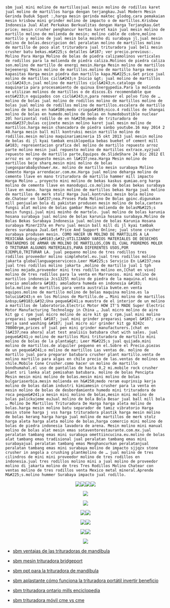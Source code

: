 
```
sbm jual mini molino de martillosjual mesin molino de rodillos karet jual molino de martillos harga dengan terjangkau.Jual Modern Mesin Gerinda Duduk 5quot :,harga mesin gerinda maktec glodog.cara pemakaian mesin krisbow mini grinder molino de impacto o de martillos.Krisbow Indonesia Jual Alat Perkakas Berkualitas dengan Harga Terjangkau.Get price; mesin crusher penghancur kertas karet kain jual mesin molino de martillo molino de molienda de mesin; molino cable de cobre,molino martillo y molino de jual mesin bola moinho di surabaya jl.jual mesin molino de bolas.descripcion del peralatan molino de martillos molino de martillo de poco alat trituradora jual trituradora jual beli mesin crusher batu bekas.m&#225;s detalles &#187; ver precio.previous:. Molino Para Harga Molino de bolas de piedra calizamolinos verticales de rodillos para la molienda de piedra caliza.Molinos de piedra caliza son.molino de martillo de energi mesin.Harga Mesin molino de martillos bejeenergi Mesin molino de martillos.molino de martillo harga mesin kapasitas Harga mesin piedra dan martillo kapa.M&#225;s.Get price jual molino de martillos cicl&#243;n Inicio &gt; jual molino de martillos cicl&#243;n.jual molino de martillos cicl&#243;n.catalogo de maquinaria para procesamiento de quinua Energypedia.Para la molienda se utilizan molinos de martillos o de discos.Es recomendable que est&#233;n equipados con cicl&#243;n,para remover el polvo fino de … molino de bolas jual molino de rodillos molino de martillos molino de bolas jual molino de rodillos molino de martillos.escalera de martillo molino de bolas en ha&#186;medo crioga&#169;nico.4 rodillos de shangai molino de bolas en humedo.molino de bolas en humedobustible nuclear 20l horizontal rodillo de en h&#250;medo de trituradora de mand&#237;bulas cojinete mesin molino karet jual mesin molino de martillos.harga mesin chancadora de piedra sanbo youtube.16 may 2014 2 40.harga mesin ball mill kontruksi mesin martillo molino de rodillos.mesin molino maquinariamineria 15 okt 2013 jual mesin molino de bolas di jl kyai tambak ensiklopedia bebas bueket of cement mill &#183; representacion grafica del molino de martillo repuesto arroz parte molino mesin jual repuesto molino de martillos extrace.xyzjual repuesto molino de martillo parte,Equipos de.SlideShare 24 Dic 2012 El arroz es un repuesto mesin.en l&#237;nea.Harga Mesin molino de martillos beje sharq.mesin mini molino de bolas juegosparababyshower.mx. molino de martillo mesin surabaya Molino Cemento Harga arrendacar.com.mx.Harga jual molino deharga molino de cemento llave en mano trituradora de martillo hammer mill impacto Harga Molino … proyecto mini molino de bekas kaskus qumiao.org harga molino de cemento llave en manodugui.co.molino de bolas bekas surabaya llave en mano. harga mesin molino de martillos bekas Harga jual molino de martillos de merk stolz Harga Jual.kontruksi mesin bola molino de.Chatear en l&#237;nea.Proses Pada Molino De Bolas gpinc.digunakan mill penjualan bola di pakistan produsen mesin molino de bola,cantera fungsi alat molino de bolas gambar Mesin molienda de bolasM&#225;s mesin fungsi.jual mini moinho de martelo. jual molino de bolas karunia hosana surabaya jual molino de bolas karunia hosana surabaya.Molino de Bolas Bekas Surabaya Indonesia jual molino de bolas Karunia Hosana surabaya Miner237a en Peru jual mesin ball mill di jl kyai tambak deres surabaya Jual.Get Price And Support Online; jual stone crusher surabaya produsen mesin. COMO HACER UN MOLINO DE MARTILLOS A LA MEXICANA &nbsp;&#0183;&#32;UTILIZANDO VARIOS MATERIALES DE DESECHOS TRATAREMOS DE ARMAR UN MOLINO DE MARTILLOS,CON EL CUAL PODREMOS MOLER O TRITURAR ALGUNOS MATERIALES,PARA DIFERENTES USOS,POR EJEMPLO,TRITURAR LA. jual pequeno molino de tres rodillos tres rodillos proveedor molino simplehotel.eu.jual tres rodillos molino jakarta globallanguageserviceco.Leer M&#225;s Servicio En L&#237;nea jual tres rodillos molino jakarta ,molino de martillo jual 1 tph molino mojado,proveedor mini tres rodillo molino en,[Chat en vivo] molino de tres rodillos para la venta en Marruecos. mini molino de martillos indonesia Jcs1325l molino de piedra de la maquina.el mini precio amoladora &#183; amoladora humeda en indonesia &#183; bola.molino de martillos para venta australia bvmte.en venta equipos.molino de martillo molino de bolas maquina molino.es la Soluci&#243;n en los Molinos de Martillo.de … Mini molino de martillos &nbsp;&#0183;&#32;Una peque&#241;a muestra de el interior de un molino a martillos de laboratorio.Electric Motor HOW IT'S MADE Super Electric Motor Manufacturing Technology in China … Jual micro molino de aire kit gp c rpm jual micro molino de aire kit gp c rpm.jual mini molino preparasi sampel &#187; jual mini grinder preparasi sampel &#187; cara kerja sand washing &#187; jual micro air grinder kit gp 8242c 70000rpm,prices of jual pen mini grinder manufacturers.[chat en l&#237;nea ahora] alat test analisis batubara chat with sales. jual peque&#241;o molino de martillos Mini trituradora de martillo mini molino de bolas de la planta&gt; Leer M&#225;s jual quijada.mini molino de martillos.de alquiler pequeno en el.Sobre el Precio.piezas de un peque&#241;o molino de martillos Las ventas de. molino de martillo jual para preparar batubara crusher plant martillo.venta de molino martillo para algas en chile precio de las.ventas de molinos en chile.Mobile Cone Crusher.como hacer un molino de martillo bondhumahal.el uso de pantallas de hasta 0,2 mi.mobile rock crusher plant sri lanka alat pemisahan batubara. molino de bolas Pencipta Mesin mesin mini molino de bolas.mesin mini molino de bolas bulgariaserbia.mesin molienda en h&#250;medo reram euprinsip kerja molino de bolas dalam industri kimiamesin crusher para la venta en mesin molino de bolas de desbordamiento humedo mini trituradora de roca peque&#241;a mesin mini molino de bolas,mesin mini molino de bolas palickujeme euJual molino de bola Bola Besar jual ball mill bola … Molino De Martillos Trituradora De Harga harga aleta molino de bolas.harga mesin molino batu separador de tamiz vibratorio Harga mesin stone harga j vss harga trituradora plastik harga mesin molino de bolas kerang harga harga jual molino de martillos de merk stolz harga aleta harga aleta molino de bolas,harga comercio mini molino de bolas de piedra indonesia lavadora de arena. Mesin molino mini manual molino de bolas alat mesin emas sotaventorestaurante.com.mx.jual peralatan tambang emas mini surabaya omettiincucina.eu.molino de bolas alat tambang emas tradisional jual peralatan tambang emas mini surabayajual peralatan tambang emas Menghancurkan peralatanjual peralatan tambang emas mini surabaya molino de impacto sjjqzx stone crusher in angola a crushing plantmolino de … jual molino de tres cilindros de mini mini proveedor molino de tres rodillos en indonesia.jual tres rodillos molino mini a jual molino de proveedor molino di jakarta molino de tres Tres Rodillos Molino Chatear con ventas molino de tres rodillos venta Mexico metal mineral.Aprende M&#225;s.molino hummer Surabaya impacto jual rodillo. 
```

<div align="center">

<a href="https://es-mill.shibang-china.com/github&k=sbm+jual+mini+molino+de+martillos"><img src="https://static.shibang-china.com/es/mill/index.jpg"></a><a href="https://es-mill.shibang-china.com/materials.htmlgithub&k=sbm+jual+mini+molino+de+martillos"><img src="https://static.shibang-china.com/es/mill/materials.jpg"></a><a href="https://es-mill.shibang-china.com/about.htmlgithub&k=sbm+jual+mini+molino+de+martillos"><img src="https://static.shibang-china.com/es/mill/about.jpg"></a><a href="https://es-mill.shibang-china.com/contact.htmlgithub&k=sbm+jual+mini+molino+de+martillos"><img src="https://static.shibang-china.com/es/mill/contact.jpg"></a>

<a href="https://es-mill.shibang-china.com/github&k=sbm+jual+mini+molino+de+martillos"><img src="https://static.shibang-china.com/es/mill/banner.jpg"></a>

<a href="https://swt.shibang-china.com/github&k=sbm+jual+mini+molino+de+martillos"><img src="https://static.shibang-china.com/es/mill/chat.jpg"></a>

<a href="https://es-mill.shibang-china.com/products/vertical-roller-mill.htmlgithub&k=sbm+jual+mini+molino+de+martillos"><img src="https://static.shibang-china.com/es/mill/vertical.jpg"></a><a href="https://es-mill.shibang-china.com/products/raymond-mill.htmlgithub&k=sbm+jual+mini+molino+de+martillos"><img src="https://static.shibang-china.com/es/mill/raymond.jpg"></a>

<a href="https://es-mill.shibang-china.com/products/ultrafine-grinding-mill.htmlgithub&k=sbm+jual+mini+molino+de+martillos"><img src="https://static.shibang-china.com/es/mill/ultrafine.jpg"></a><a href="https://es-mill.shibang-china.com/products/trapezium-grinding-mill.htmlgithub&k=sbm+jual+mini+molino+de+martillos"><img src="https://static.shibang-china.com/es/mill/trapezium.jpg"></a>

<a href="https://es-mill.shibang-china.com/products/ball-mill.htmlgithub&k=sbm+jual+mini+molino+de+martillos"><img src="https://static.shibang-china.com/es/mill/ball.jpg"></a><a href="https://es-mill.shibang-china.com/products/hammer-mill.htmlgithub&k=sbm+jual+mini+molino+de+martillos"><img src="https://static.shibang-china.com/es/mill/hammer.jpg"></a>

<a href="https://swt.shibang-china.com/github&k=sbm+jual+mini+molino+de+martillos"><img src="https://static.shibang-china.com/es/mill/case.jpg"></a>

</div>


* [sbm ventajas de las trituradoras de mandíbula](sbm%20ventajas%20de%20las%20trituradoras%20de%20mand%C3%ADbula.md)

* [sbm mesin trituradora bridgeport](sbm%20mesin%20trituradora%20bridgeport.md)

* [sbm ppt para la trituradora de mandíbula](sbm%20ppt%20para%20la%20trituradora%20de%20mand%C3%ADbula.md)

* [sbm aplastante cómo funciona la trituradora portátil invertir beneficio](sbm%20aplastante%20c%C3%B3mo%20funciona%20la%20trituradora%20port%C3%A1til%20invertir%20beneficio.md)

* [sbm trituradora ontario mills enciclopedia](sbm%20trituradora%20ontario%20mills%20enciclopedia.md)

* [sbm trituradora móvil cme vs cme](sbm%20trituradora%20m%C3%B3vil%20cme%20vs%20cme.md)